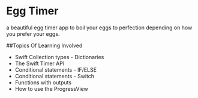 
# Egg Timer

 a beautiful egg timer app to boil your eggs to perfection depending on how you prefer your eggs.

##Topics Of Learning Involved

* Swift Collection types - Dictionaries
* The Swift Timer API
* Conditional statements - IF/ELSE
* Conditional statements - Switch
* Functions with outputs
* How to use the ProgressView
